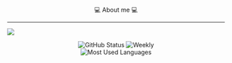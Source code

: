 <div align="center">
  💻 About me 💻
</div>
<hr />
<a href="https://github.com/JonasBerx">
    <img src="https://komarev.com/ghpvc/?username=JonasBerx">
</a>
<p align="center">
    <img src = "https://github-readme-stats.vercel.app/api?username=JonasBerx&show_icons=true&include_all_commits=true&count_private=true&theme=dracula&layout=compact" alt="GitHub Status"/>
    <img src = "https://github-readme-stats.vercel.app/api/wakatime?username=JonasBerx&theme=dracula&layout=compact" alt=Weekly Stats>
    <br>
    <img src = "https://github-readme-stats.vercel.app/api/top-langs/?username=JonasBerx&show_icons=true&layout=compact&theme=dracula" alt="Most Used Languages">
</p>

<!--
**JonasBerx/JonasBerx** is a ✨ _special_ ✨ repository because its `README.md` (this file) appears on your GitHub profile.

Here are some ideas to get you started:

- 🔭 I’m currently working on ...
- 🌱 I’m currently learning ...
- 👯 I’m looking to collaborate on ...
- 🤔 I’m looking for help with ...
- 💬 Ask me about ...
- 📫 How to reach me: ...
- 😄 Pronouns: ...
- ⚡ Fun fact: ...
-->
